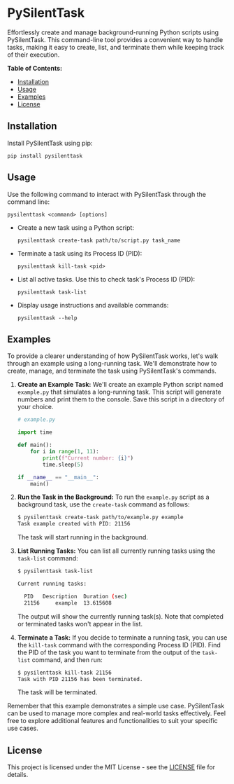 # PySilentTask

Effortlessly create and manage background-running Python scripts using PySilentTask. This command-line tool provides a convenient way to handle tasks, making it easy to create, list, and terminate them while keeping track of their execution.

**Table of Contents:**
- [Installation](#installation)
- [Usage](#usage)
- [Examples](#examples)
- [License](#license)

## Installation

Install PySilentTask using pip:
```
pip install pysilenttask
```

## Usage

Use the following command to interact with PySilentTask through the command line:

```
pysilenttask <command> [options]
```

- Create a new task using a Python script:
  ```
  pysilenttask create-task path/to/script.py task_name
  ```

- Terminate a task using its Process ID (PID):
  ```
  pysilenttask kill-task <pid>
  ```

- List all active tasks. Use this to check task's Process ID (PID):
  ```
  pysilenttask task-list
  ```

- Display usage instructions and available commands:
  ```
  pysilenttask --help
  ```

## Examples

To provide a clearer understanding of how PySilentTask works, let's walk through an example using a long-running task. We'll demonstrate how to create, manage, and terminate the task using PySilentTask's commands.

1. **Create an Example Task:**
   We'll create an example Python script named `example.py` that simulates a long-running task. This script will generate numbers and print them to the console. Save this script in a directory of your choice.

   ```python
   # example.py

   import time

   def main():
       for i in range(1, 11):
           print(f"Current number: {i}")
           time.sleep(5)

   if __name__ == "__main__":
       main()
   ```

2. **Run the Task in the Background:**
   To run the `example.py` script as a background task, use the `create-task` command as follows:

   ```sh
   $ pysilenttask create-task path/to/example.py example
   Task example created with PID: 21156
   ```

   The task will start running in the background.

3. **List Running Tasks:**
   You can list all currently running tasks using the `task-list` command:

   ```sh
   $ pysilenttask task-list

   Current running tasks:

     PID   Description  Duration (sec)
     21156     example  13.615608
   ```

   The output will show the currently running task(s). Note that completed or terminated tasks won't appear in the list.

4. **Terminate a Task:**
   If you decide to terminate a running task, you can use the `kill-task` command with the corresponding Process ID (PID). Find the PID of the task you want to terminate from the output of the `task-list` command, and then run:

   ```sh
   $ pysilenttask kill-task 21156
   Task with PID 21156 has been terminated.
   ```

   The task will be terminated.

Remember that this example demonstrates a simple use case. PySilentTask can be used to manage more complex and real-world tasks effectively. Feel free to explore additional features and functionalities to suit your specific use cases.


## License
This project is licensed under the MIT License - see the [LICENSE](LICENSE) file for details.